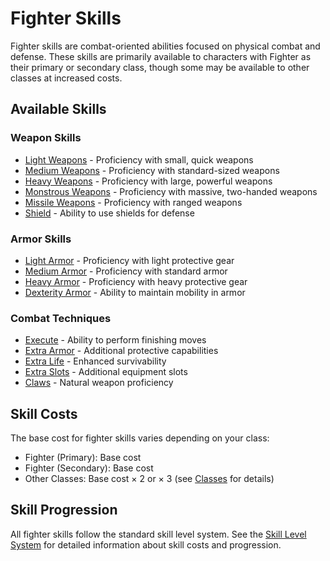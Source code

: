 # Fighter Skills

Fighter skills are combat-oriented abilities focused on physical combat and defense. These skills are primarily available to characters with Fighter as their primary or secondary class, though some may be available to other classes at increased costs.

## Available Skills

### Weapon Skills
- [Light Weapons](light-weapons.md) - Proficiency with small, quick weapons
- [Medium Weapons](medium-weapons.md) - Proficiency with standard-sized weapons
- [Heavy Weapons](heavy-weapons.md) - Proficiency with large, powerful weapons
- [Monstrous Weapons](monstrous-weapons.md) - Proficiency with massive, two-handed weapons
- [Missile Weapons](missile-weapons.md) - Proficiency with ranged weapons
- [Shield](shield.md) - Ability to use shields for defense

### Armor Skills
- [Light Armor](light-armor.md) - Proficiency with light protective gear
- [Medium Armor](medium-armor.md) - Proficiency with standard armor
- [Heavy Armor](heavy-armor.md) - Proficiency with heavy protective gear
- [Dexterity Armor](dexterity-armor.md) - Ability to maintain mobility in armor

### Combat Techniques
- [Execute](execute.md) - Ability to perform finishing moves
- [Extra Armor](extra-armor.md) - Additional protective capabilities
- [Extra Life](extra-life.md) - Enhanced survivability
- [Extra Slots](extra-slots.md) - Additional equipment slots
- [Claws](claws.md) - Natural weapon proficiency

## Skill Costs
The base cost for fighter skills varies depending on your class:
- Fighter (Primary): Base cost
- Fighter (Secondary): Base cost
- Other Classes: Base cost × 2 or × 3 (see [Classes](../11-classes.md) for details)

## Skill Progression
All fighter skills follow the standard skill level system. See the [Skill Level System](../../10-skill-level-system.md) for detailed information about skill costs and progression. 